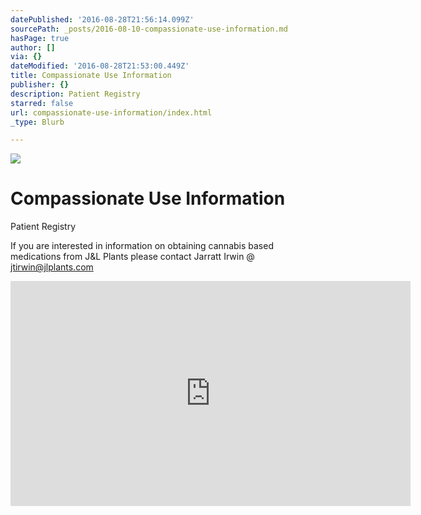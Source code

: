 ```yaml
---
datePublished: '2016-08-28T21:56:14.099Z'
sourcePath: _posts/2016-08-10-compassionate-use-information.md
hasPage: true
author: []
via: {}
dateModified: '2016-08-28T21:53:00.449Z'
title: Compassionate Use Information
publisher: {}
description: Patient Registry
starred: false
url: compassionate-use-information/index.html
_type: Blurb

---
```

![](https://imgflo.herokuapp.com/graph/vahj1ThiexotieMo/df6c16a7147ab5a5c08a80de2b74ac84/croprotate.jpg?cropheight=186&cropwidth=256&degrees=0&input=https%3A%2F%2Fthe-grid-user-content.s3-us-west-2.amazonaws.com%2Fab5a8af6-0b72-4c8d-bcc0-eb1591bbdafe.jpg&x=8&y=0)

# Compassionate Use Information

Patient Registry

If you are interested in information on obtaining cannabis based medications from J&L Plants please contact Jarratt Irwin @ jtirwin@jlplants.com

<iframe width="640" height="360" src="https://www.youtube.com/embed/S9qkYLtAhSQ" frameborder="0" allowfullscreen\></iframe\>